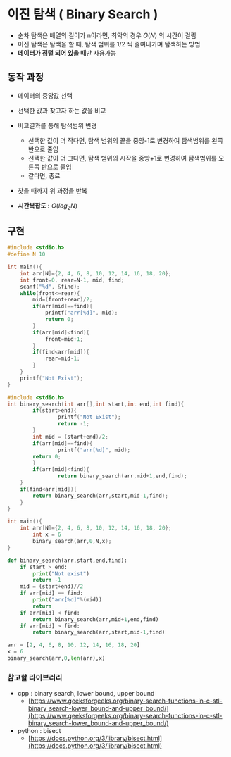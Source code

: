 # 이진 탐색 ( Binary Search )

- 순차 탐색은 배열의 길이가 n이라면, 최악의 경우 $O(N)$ 의 시간이 걸림
- 이진 탐색은 탐색을 할 때, 탐색 범위를 1/2 씩 줄여나가며 탐색하는 방법
- **데이터가 정렬 되어 있을 때**만 사용가능

## 동작 과정

- 데이터의 중앙값 선택
- 선택한 값과 찾고자 하는 값을 비교
- 비교결과를 통해 탐색범위 변경
  - 선택한 값이 더 작다면, 탐색 범위의 끝을 중앙-1로 변경하여 탐색범위를 왼쪽 반으로 줄임
  - 선택한 값이 더 크다면, 탐색 범위의 시작을 중앙+1로 변경하여 탐색범위를 오른쪽 반으로 줄임
  - 같다면, 종료
- 찾을 때까지 위 과정을 반복

- **시간복잡도 :** $O(log_2N)$

## 구현

```c
#include <stdio.h>
#define N 10

int main(){
    int arr[N]={2, 4, 6, 8, 10, 12, 14, 16, 18, 20};
    int front=0, rear=N-1, mid, find;
    scanf("%d", &find);
    while(front<=rear){
        mid=(front+rear)/2;
        if(arr[mid]==find){
            printf("arr[%d]", mid);
            return 0;
        }
        if(arr[mid]<find){
            front=mid+1;
        }
        if(find<arr[mid]){
            rear=mid-1;
        }
    }
    printf("Not Exist");
}
```

```c
#include <stdio.h>
int binary_search(int arr[],int start,int end,int find){
		if(start>end){
				printf("Not Exist");
				return -1;
		}
		int mid = (start+end)/2;
		if(arr[mid]==find){
				printf("arr[%d]", mid);
        return 0;
		}
		if(arr[mid]<find){
				return binary_search(arr,mid+1,end,find);
    }
    if(find<arr[mid]){
        return binary_search(arr,start,mid-1,find);
    }
}

int main(){
    int arr[N]={2, 4, 6, 8, 10, 12, 14, 16, 18, 20};
		int x = 6
		binary_search(arr,0,N,x);
}
```

```python
def binary_search(arr,start,end,find):
	if start > end:
		print("Not exist")
		return -1
	mid = (start+end)//2
	if arr[mid] == find:
		print("arr[%d]"%(mid))
		return
	if arr[mid] < find:
		return binary_search(arr,mid+1,end,find)
	if arr[mid] > find:
		return binary_search(arr,start,mid-1,find)

arr = [2, 4, 6, 8, 10, 12, 14, 16, 18, 20]
x = 6
binary_search(arr,0,len(arr),x)
```

### 참고할 라이브러리

- cpp : binary search, lower bound, upper bound
  - [https://www.geeksforgeeks.org/binary-search-functions-in-c-stl-binary_search-lower_bound-and-upper_bound/](https://www.geeksforgeeks.org/binary-search-functions-in-c-stl-binary_search-lower_bound-and-upper_bound/)
- python : bisect
  - [https://docs.python.org/3/library/bisect.html](https://docs.python.org/3/library/bisect.html)
